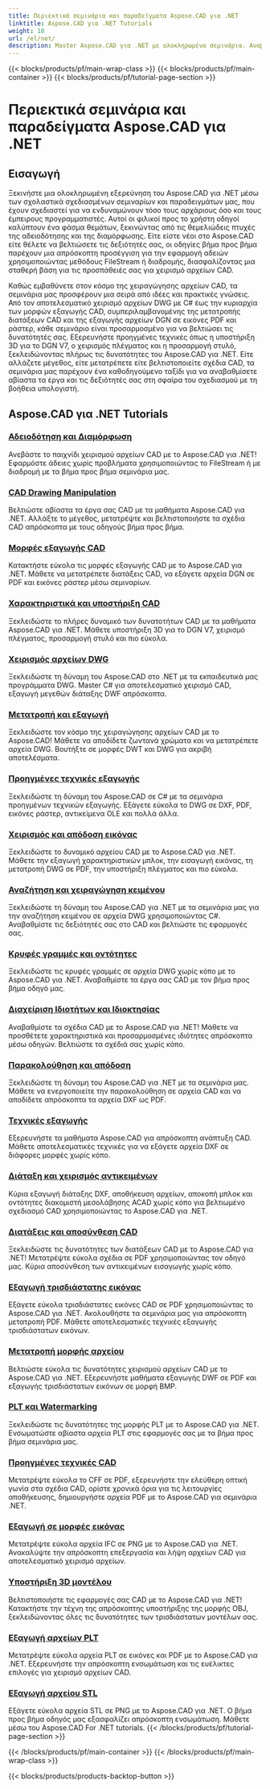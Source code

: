 ```yaml
---
title: Περιεκτικά σεμινάρια και παραδείγματα Aspose.CAD για .NET
linktitle: Aspose.CAD για .NET Tutorials
weight: 10
url: /el/net/
description: Master Aspose.CAD για .NET με ολοκληρωμένα σεμινάρια. Αναβαθμίστε τις δεξιότητές σας στο CAD από την αδειοδότηση σε προηγμένες τεχνικές εξαγωγής. Ξεκλειδώστε τις κρυφές λειτουργίες χωρίς κόπο.
---
```


{{< blocks/products/pf/main-wrap-class >}}
{{< blocks/products/pf/main-container >}}
{{< blocks/products/pf/tutorial-page-section >}}

# Περιεκτικά σεμινάρια και παραδείγματα Aspose.CAD για .NET


## Εισαγωγή

Ξεκινήστε μια ολοκληρωμένη εξερεύνηση του Aspose.CAD για .NET μέσω των σχολαστικά σχεδιασμένων σεμιναρίων και παραδειγμάτων μας, που έχουν σχεδιαστεί για να ενδυναμώνουν τόσο τους αρχάριους όσο και τους έμπειρους προγραμματιστές. Αυτοί οι φιλικοί προς το χρήστη οδηγοί καλύπτουν ένα φάσμα θεμάτων, ξεκινώντας από τις θεμελιώδεις πτυχές της αδειοδότησης και της διαμόρφωσης. Είτε είστε νέοι στο Aspose.CAD είτε θέλετε να βελτιώσετε τις δεξιότητές σας, οι οδηγίες βήμα προς βήμα παρέχουν μια απρόσκοπτη προσέγγιση για την εφαρμογή αδειών χρησιμοποιώντας μεθόδους FileStream ή διαδρομής, διασφαλίζοντας μια σταθερή βάση για τις προσπάθειές σας για χειρισμό αρχείων CAD.

Καθώς εμβαθύνετε στον κόσμο της χειραγώγησης αρχείων CAD, τα σεμινάρια μας προσφέρουν μια σειρά από ιδέες και πρακτικές γνώσεις. Από τον αποτελεσματικό χειρισμό αρχείων DWG με C# έως την κυριαρχία των μορφών εξαγωγής CAD, συμπεριλαμβανομένης της μετατροπής διατάξεων CAD και της εξαγωγής αρχείων DGN σε εικόνες PDF και ράστερ, κάθε σεμινάριο είναι προσαρμοσμένο για να βελτιώσει τις δυνατότητές σας. Εξερευνήστε προηγμένες τεχνικές όπως η υποστήριξη 3D για το DGN V7, ο χειρισμός πλέγματος και η προσαρμογή στυλό, ξεκλειδώνοντας πλήρως τις δυνατότητες του Aspose.CAD για .NET. Είτε αλλάζετε μέγεθος, είτε μετατρέπετε είτε βελτιστοποιείτε σχέδια CAD, τα σεμινάρια μας παρέχουν ένα καθοδηγούμενο ταξίδι για να αναβαθμίσετε αβίαστα τα έργα και τις δεξιότητές σας στη σφαίρα του σχεδιασμού με τη βοήθεια υπολογιστή.

## Aspose.CAD για .NET Tutorials
### [Αδειοδότηση και Διαμόρφωση](./licensing-and-configuration/)
Ανεβάστε το παιχνίδι χειρισμού αρχείων CAD με το Aspose.CAD για .NET! Εφαρμόστε άδειες χωρίς προβλήματα χρησιμοποιώντας το FileStream ή με διαδρομή με τα βήμα προς βήμα σεμινάρια μας. 
### [CAD Drawing Manipulation](./cad-drawing-manipulation/)
Βελτιώστε αβίαστα τα έργα σας CAD με τα μαθήματα Aspose.CAD για .NET. Αλλάξτε το μέγεθος, μετατρέψτε και βελτιστοποιήστε τα σχέδια CAD απρόσκοπτα με τους οδηγούς βήμα προς βήμα.
### [Μορφές εξαγωγής CAD](./cad-export-formats/)
Κατακτήστε εύκολα τις μορφές εξαγωγής CAD με το Aspose.CAD για .NET. Μάθετε να μετατρέπετε διατάξεις CAD, να εξάγετε αρχεία DGN σε PDF και εικόνες ράστερ μέσω σεμιναρίων.
### [Χαρακτηριστικά και υποστήριξη CAD](./cad-features-and-support/)
Ξεκλειδώστε το πλήρες δυναμικό των δυνατοτήτων CAD με τα μαθήματα Aspose.CAD για .NET. Μάθετε υποστήριξη 3D για το DGN V7, χειρισμό πλέγματος, προσαρμογή στυλό και πιο εύκολα.
### [Χειρισμός αρχείων DWG](./dwg-file-manipulation/)
Ξεκλειδώστε τη δύναμη του Aspose.CAD στο .NET με τα εκπαιδευτικά μας προγράμματα DWG. Master C# για αποτελεσματικό χειρισμό CAD, εξαγωγή μεγεθών διάταξης DWF απρόσκοπτα.
### [Μετατροπή και εξαγωγή](./conversion-and-export/)
Ξεκλειδώστε τον κόσμο της χειραγώγησης αρχείων CAD με το Aspose.CAD! Μάθετε να αποδίδετε ζωντανά χρώματα και να μετατρέπετε αρχεία DWG. Βουτήξτε σε μορφές DWT και DWG για ακριβή αποτελέσματα.
### [Προηγμένες τεχνικές εξαγωγής](./advanced-export-techniques/)
Ξεκλειδώστε τη δύναμη του Aspose.CAD σε C# με τα σεμινάρια προηγμένων τεχνικών εξαγωγής. Εξάγετε εύκολα το DWG σε DXF, PDF, εικόνες ράστερ, αντικείμενα OLE και πολλά άλλα.
### [Χειρισμός και απόδοση εικόνας](./image-manipulation-and-rendering/)
Ξεκλειδώστε το δυναμικό αρχείου CAD με το Aspose.CAD για .NET. Μάθετε την εξαγωγή χαρακτηριστικών μπλοκ, την εισαγωγή εικόνας, τη μετατροπή DWG σε PDF, την υποστήριξη πλέγματος και πιο εύκολα.
### [Αναζήτηση και χειραγώγηση κειμένου](./text-search-and-manipulation/)
Ξεκλειδώστε τη δύναμη του Aspose.CAD για .NET με τα σεμινάρια μας για την αναζήτηση κειμένου σε αρχεία DWG χρησιμοποιώντας C#. Αναβαθμίστε τις δεξιότητές σας στο CAD και βελτιώστε τις εφαρμογές σας.
### [Κρυφές γραμμές και οντότητες](./hidden-lines-and-entities/)
Ξεκλειδώστε τις κρυφές γραμμές σε αρχεία DWG χωρίς κόπο με το Aspose.CAD για .NET. Αναβαθμίστε τα έργα σας CAD με τον βήμα προς βήμα οδηγό μας.
### [Διαχείριση Ιδιοτήτων και Ιδιοκτησίας](./attribute-and-property-management/)
Αναβαθμίστε τα σχέδια CAD με το Aspose.CAD για .NET! Μάθετε να προσθέτετε χαρακτηριστικά και προσαρμοσμένες ιδιότητες απρόσκοπτα μέσω οδηγών. Βελτιώστε τα σχέδιά σας χωρίς κόπο.
### [Παρακολούθηση και απόδοση](./tracking-and-rendering/)
Ξεκλειδώστε τη δύναμη του Aspose.CAD για .NET με τα σεμινάρια μας. Μάθετε να ενεργοποιείτε την παρακολούθηση σε αρχεία CAD και να αποδίδετε απρόσκοπτα τα αρχεία DXF ως PDF.
### [Τεχνικές εξαγωγής](./export-techniques/)
Εξερευνήστε τα μαθήματα Aspose.CAD για απρόσκοπτη ανάπτυξη CAD. Μάθετε αποτελεσματικές τεχνικές για να εξάγετε αρχεία DXF σε διάφορες μορφές χωρίς κόπο.
### [Διάταξη και χειρισμός αντικειμένων](./layout-and-object-handling/)
Κύρια εξαγωγή διάταξης DXF, αποθήκευση αρχείων, αποκοπή μπλοκ και οντότητες διακομιστή μεσολάβησης ACAD χωρίς κόπο για βελτιωμένο σχεδιασμό CAD χρησιμοποιώντας το Aspose.CAD για .NET.
### [Διατάξεις και αποσύνθεση CAD](./cad-layouts-and-decomposition/)
Ξεκλειδώστε τις δυνατότητες των διατάξεων CAD με το Aspose.CAD για .NET! Μετατρέψτε εύκολα σχέδια σε PDF χρησιμοποιώντας τον οδηγό μας. Κύρια αποσύνθεση των αντικειμένων εισαγωγής χωρίς κόπο.
### [Εξαγωγή τρισδιάστατης εικόνας](./3d-image-export/)
Εξάγετε εύκολα τρισδιάστατες εικόνες CAD σε PDF χρησιμοποιώντας το Aspose.CAD για .NET. Ακολουθήστε τα σεμινάρια μας για απρόσκοπτη μετατροπή PDF. Μάθετε αποτελεσματικές τεχνικές εξαγωγής τρισδιάστατων εικόνων.
### [Μετατροπή μορφής αρχείου](./file-format-conversion/)
Βελτιώστε εύκολα τις δυνατότητες χειρισμού αρχείων CAD με το Aspose.CAD για .NET. Εξερευνήστε μαθήματα εξαγωγής DWF σε PDF και εξαγωγής τρισδιάστατων εικόνων σε μορφή BMP.
### [PLT και Watermarking](./plt-and-watermarking/)
Ξεκλειδώστε τις δυνατότητες της μορφής PLT με το Aspose.CAD για .NET. Ενσωματώστε αβίαστα αρχεία PLT στις εφαρμογές σας με τα βήμα προς βήμα σεμινάρια μας.
### [Προηγμένες τεχνικές CAD](./advanced-cad-techniques/)
Μετατρέψτε εύκολα το CFF σε PDF, εξερευνήστε την ελεύθερη οπτική γωνία στα σχέδια CAD, ορίστε χρονικά όρια για τις λειτουργίες αποθήκευσης, δημιουργήστε αρχεία PDF με το Aspose.CAD για σεμινάρια .NET.
### [Εξαγωγή σε μορφές εικόνας](./exporting-to-image-formats/)
Μετατρέψτε εύκολα αρχεία IFC σε PNG με το Aspose.CAD για .NET. Ανακαλύψτε την απρόσκοπτη επεξεργασία και λήψη αρχείων CAD για αποτελεσματικό χειρισμό αρχείων.
### [Υποστήριξη 3D μοντέλου](./3d-model-support/)
Βελτιστοποιήστε τις εφαρμογές σας CAD με το Aspose.CAD για .NET! Κατακτήστε την τέχνη της απρόσκοπτης υποστήριξης της μορφής OBJ, ξεκλειδώνοντας όλες τις δυνατότητες των τρισδιάστατων μοντέλων σας.
### [Εξαγωγή αρχείων PLT](./exporting-plt-files/)
Μετατρέψτε εύκολα αρχεία PLT σε εικόνες και PDF με το Aspose.CAD για .NET. Εξερευνήστε την απρόσκοπτη ενσωμάτωση και τις ευέλικτες επιλογές για χειρισμό αρχείων CAD.
### [Εξαγωγή αρχείου STL](./stl-file-export/)
Εξάγετε εύκολα αρχεία STL σε PNG με το Aspose.CAD για .NET. Ο βήμα προς βήμα οδηγός μας εξασφαλίζει απρόσκοπτη ενσωμάτωση. Μάθετε μέσω του Aspose.CAD For .NET tutorials.
{{< /blocks/products/pf/tutorial-page-section >}}

{{< /blocks/products/pf/main-container >}}
{{< /blocks/products/pf/main-wrap-class >}}

{{< blocks/products/products-backtop-button >}}
